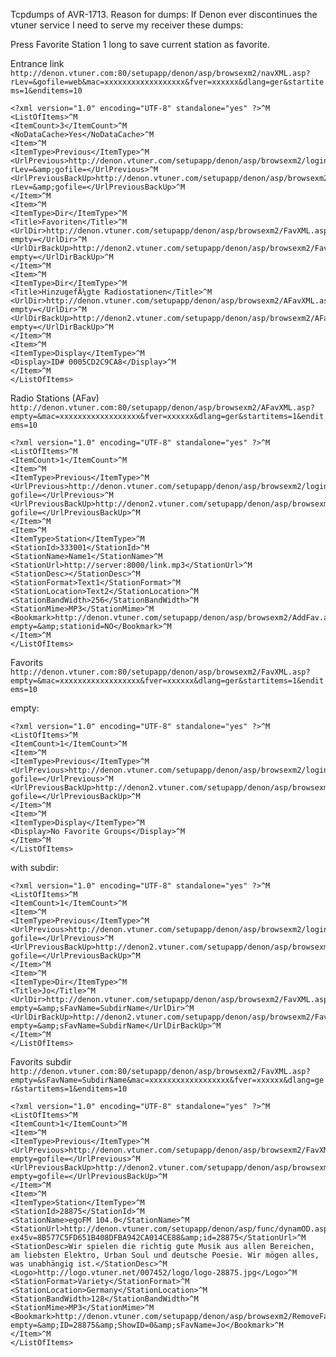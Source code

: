Tcpdumps of AVR-1713. Reason for dumps: If Denon ever discontinues the vtuner service I need to serve my receiver these dumps:

Press Favorite Station 1 long to save current station as favorite.

Entrance link ```http://denon.vtuner.com:80/setupapp/denon/asp/browsexm2/navXML.asp?rLev=&gofile=web&mac=xxxxxxxxxxxxxxxxxx&fver=xxxxxx&dlang=ger&startitems=1&enditems=10```

```
<?xml version="1.0" encoding="UTF-8" standalone="yes" ?>^M
<ListOfItems>^M
<ItemCount>3</ItemCount>^M
<NoDataCache>Yes</NoDataCache>^M
<Item>^M
<ItemType>Previous</ItemType>^M
<UrlPrevious>http://denon.vtuner.com/setupapp/denon/asp/browsexm2/loginXML.asp?rLev=&amp;gofile=</UrlPrevious>^M
<UrlPreviousBackUp>http://denon.vtuner.com/setupapp/denon/asp/browsexm2/loginXML.asp?rLev=&amp;gofile=</UrlPreviousBackUp>^M
</Item>^M
<Item>^M
<ItemType>Dir</ItemType>^M
<Title>Favoriten</Title>^M
<UrlDir>http://denon.vtuner.com/setupapp/denon/asp/browsexm2/FavXML.asp?empty=</UrlDir>^M
<UrlDirBackUp>http://denon2.vtuner.com/setupapp/denon/asp/browsexm2/FavXML.asp?empty=</UrlDirBackUp>^M
</Item>^M
<Item>^M
<ItemType>Dir</ItemType>^M
<Title>HinzugefÃ¼gte Radiostationen</Title>^M
<UrlDir>http://denon.vtuner.com/setupapp/denon/asp/browsexm2/AFavXML.asp?empty=</UrlDir>^M
<UrlDirBackUp>http://denon2.vtuner.com/setupapp/denon/asp/browsexm2/AFavXML.asp?empty=</UrlDirBackUp>^M
</Item>^M
<Item>^M
<ItemType>Display</ItemType>^M
<Display>ID# 0005CD2C9CA8</Display>^M
</Item>^M
</ListOfItems>
```

Radio Stations (AFav) ```http://denon.vtuner.com:80/setupapp/denon/asp/browsexm2/AFavXML.asp?empty=&mac=xxxxxxxxxxxxxxxxxx&fver=xxxxxx&dlang=ger&startitems=1&enditems=10```
```
<?xml version="1.0" encoding="UTF-8" standalone="yes" ?>^M
<ListOfItems>^M
<ItemCount>1</ItemCount>^M
<Item>^M
<ItemType>Previous</ItemType>^M
<UrlPrevious>http://denon.vtuner.com/setupapp/denon/asp/browsexm2/loginXML.asp?gofile=</UrlPrevious>^M
<UrlPreviousBackUp>http://denon2.vtuner.com/setupapp/denon/asp/browsexm2/loginXML.asp?gofile=</UrlPreviousBackUp>^M
</Item>^M
<Item>^M
<ItemType>Station</ItemType>^M
<StationId>333001</StationId>^M
<StationName>Name1</StationName>^M
<StationUrl>http://server:8000/link.mp3</StationUrl>^M
<StationDesc></StationDesc>^M
<StationFormat>Text1</StationFormat>^M
<StationLocation>Text2</StationLocation>^M
<StationBandWidth>256</StationBandWidth>^M
<StationMime>MP3</StationMime>^M
<Bookmark>http://denon.vtuner.com/setupapp/denon/asp/browsexm2/AddFav.asp?empty=&amp;stationid=NO</Bookmark>^M
</Item>^M
</ListOfItems>
```

Favorits ```http://denon.vtuner.com:80/setupapp/denon/asp/browsexm2/FavXML.asp?empty=&mac=xxxxxxxxxxxxxxxxxx&fver=xxxxxx&dlang=ger&startitems=1&enditems=10```

empty:

```
<?xml version="1.0" encoding="UTF-8" standalone="yes" ?>^M
<ListOfItems>^M
<ItemCount>1</ItemCount>^M
<Item>^M
<ItemType>Previous</ItemType>^M
<UrlPrevious>http://denon.vtuner.com/setupapp/denon/asp/browsexm2/loginXML.asp?gofile=</UrlPrevious>^M
<UrlPreviousBackUp>http://denon2.vtuner.com/setupapp/denon/asp/browsexm2/loginXML.asp?gofile=</UrlPreviousBackUp>^M
</Item>^M
<Item>^M
<ItemType>Display</ItemType>^M
<Display>No Favorite Groups</Display>^M
</Item>^M
</ListOfItems>
```



with subdir:

```
<?xml version="1.0" encoding="UTF-8" standalone="yes" ?>^M
<ListOfItems>^M
<ItemCount>1</ItemCount>^M
<Item>^M
<ItemType>Previous</ItemType>^M
<UrlPrevious>http://denon.vtuner.com/setupapp/denon/asp/browsexm2/loginXML.asp?gofile=</UrlPrevious>^M
<UrlPreviousBackUp>http://denon2.vtuner.com/setupapp/denon/asp/browsexm2/loginXML.asp?gofile=</UrlPreviousBackUp>^M
</Item>^M
<Item>^M
<ItemType>Dir</ItemType>^M
<Title>Jo</Title>^M
<UrlDir>http://denon.vtuner.com/setupapp/denon/asp/browsexm2/FavXML.asp?empty=&amp;sFavName=SubdirName</UrlDir>^M
<UrlDirBackUp>http://denon2.vtuner.com/setupapp/denon/asp/browsexm2/FavXML.asp?empty=&amp;sFavName=SubdirName</UrlDirBackUp>^M
</Item>^M
</ListOfItems>
```

Favorits subdir ```http://denon.vtuner.com:80/setupapp/denon/asp/browsexm2/FavXML.asp?empty=&sFavName=SubdirName&mac=xxxxxxxxxxxxxxxxxx&fver=xxxxxx&dlang=ger&startitems=1&enditems=10```

```
<?xml version="1.0" encoding="UTF-8" standalone="yes" ?>^M
<ListOfItems>^M
<ItemCount>1</ItemCount>^M
<Item>^M
<ItemType>Previous</ItemType>^M
<UrlPrevious>http://denon.vtuner.com/setupapp/denon/asp/browsexm2/FavXML.asp?empty=gofile=</UrlPrevious>^M
<UrlPreviousBackUp>http://denon2.vtuner.com/setupapp/denon/asp/browsexm2/FavXML.asp?empty=gofile=</UrlPreviousBackUp>^M
</Item>^M
<Item>^M
<ItemType>Station</ItemType>^M
<StationId>28875</StationId>^M
<StationName>egoFM 104.0</StationName>^M
<StationUrl>http://denon.vtuner.com/setupapp/denon/asp/func/dynamOD.asp?ex45v=8B577C5FD651B408DFBA942CA014CE88&amp;id=28875</StationUrl>^M
<StationDesc>Wir spielen die richtig gute Musik aus allen Bereichen, am liebsten Elektro, Urban Soul und deutsche Poesie. Wir mögen alles, was unabhängig ist.</StationDesc>^M
<Logo>http://logo.vtuner.net/007452/logo/logo-28875.jpg</Logo>^M
<StationFormat>Variety</StationFormat>^M
<StationLocation>Germany</StationLocation>^M
<StationBandWidth>128</StationBandWidth>^M
<StationMime>MP3</StationMime>^M
<Bookmark>http://denon.vtuner.com/setupapp/denon/asp/browsexm2/RemoveFavs.asp?empty=&amp;ID=28875&amp;ShowID=0&amp;sFavName=Jo</Bookmark>^M
</Item>^M
</ListOfItems>
```